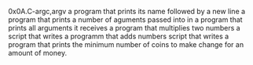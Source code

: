 0x0A.C-argc,argv
a program that prints its name followed by a new line
a program that prints a number of aguments passed into in
a program that prints all arguments it receives
a program that multiplies two numbers
a script that writes a programm that adds numbers
script that writes a program that prints the minimum number of coins to make change for an amount of money.
